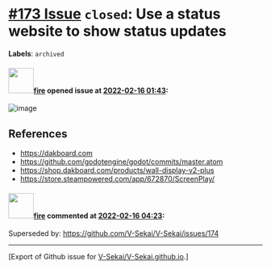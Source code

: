 # [\#173 Issue](https://github.com/V-Sekai/V-Sekai.github.io/issues/173) `closed`: Use a status website to show status updates
**Labels**: `archived`


#### <img src="https://avatars.githubusercontent.com/u/32321?u=c2e06a3d2b49a467aa907e54aa259516440267cc&v=4" width="50">[fire](https://github.com/fire) opened issue at [2022-02-16 01:43](https://github.com/V-Sekai/V-Sekai.github.io/issues/173):

![image](https://user-images.githubusercontent.com/32321/154180182-567f4723-4655-4074-82de-6baf61749ce4.png)


## References

* https://dakboard.com
* https://github.com/godotengine/godot/commits/master.atom
* https://shop.dakboard.com/products/wall-display-v2-plus
* https://store.steampowered.com/app/672870/ScreenPlay/

#### <img src="https://avatars.githubusercontent.com/u/32321?u=c2e06a3d2b49a467aa907e54aa259516440267cc&v=4" width="50">[fire](https://github.com/fire) commented at [2022-02-16 04:23](https://github.com/V-Sekai/V-Sekai.github.io/issues/173#issuecomment-1041090812):

Superseded by: https://github.com/V-Sekai/V-Sekai/issues/174


-------------------------------------------------------------------------------



[Export of Github issue for [V-Sekai/V-Sekai.github.io](https://github.com/V-Sekai/V-Sekai.github.io).]
